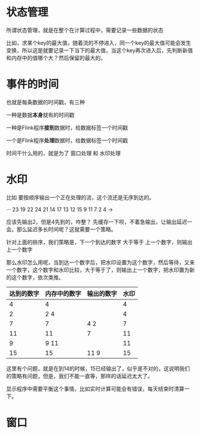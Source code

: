 # 状态管理

所谓状态管理，就是在整个在计算过程中，需要记录一些数据的状态

比如，求某个key的最大值，随着流的不停进入，同一个key的最大值可能会发生变换，所以这是就要记录一下当下的最大值，当这个key再次进入后，先判断新值和内存中的值哪个大？然后保留的最大的。



# 事件的时间

也就是每条数据的时间戳，有三种

一种是数据**本身**就有的时间戳

一种是Flink程序**接到**数据时，给数据标签一个时间戳

一个是Flink程序**处理**数据时，给数据标签一个时间戳



时间干什么用的，就是为了 窗口处理 和 水印处理



# 水印

比如 要按顺序输出一个正在处理的流，这个流还是无序到达的。

··· 23 19 22 24 21 14 17 13 12 15 9 11 7 2 4 →

应该先输出2，但是4先到的，咋整？ 先缓存一下呗，不着急输出，让输出延迟一会。那么延迟多长时间呢？这就需要一个策略。

针对上面的排序，我们策略是，下一个到达的数字 大于等于 上一个数字，则输出上一个数字

那么水印怎么用呢，当到达一个数字后，把水印设置为这个数字，然后等待，又来一个数字，这个数字和水印比较，大于等于了，则输出上一个数字，把水印置为新的这个数字，依次类推。



| 达到的数字 | 内存中的数字 | 输出的数字 | 水印 |
| ---- | ---- | ---- | ---- |
| 4 | 4 |  | 4 |
| 2    | 2 4 |  | 4    |
| 7 | 7 | 4 2 | 7 |
| 11 | 11 | 7 | 11 |
| 9 | 9 11 |      | 11 |
| 15 | 15 | 11 9 | 15 |

这里有个问题，就是在到14的时候，15已经输出了，似乎是不对的，这说明我们的策略有问题，但是，我们不能一直等，那样的话延迟太大了。

显示程序中需要平衡这个事情，比如实时计算可能会有错误，每天结束时清算一下。



# 窗口

 

